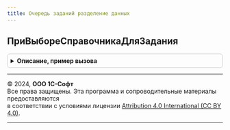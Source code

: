 ```yaml
---
title: Очередь заданий разделение данных
---
```



## ПриВыбореСправочникаДляЗадания
<details style="margin: 1em 0; padding: 0.5em; border: 1px solid #ccc; border-radius: 6px;">

<summary style="font-weight: bold; cursor: pointer;">Описание, пример вызова</summary>

```bsl

// Устарела. Выбирает справочник для добавляемого задания очереди заданий.
//
// Параметры:
//	ПараметрыЗадания - Структура - Параметры добавляемого задания, возможные ключи:
//	 * ОбластьДанных - Число - область данных
//	 * Использование - Булево - факт использования
//	 * ЗапланированныйМоментЗапуска - Дата - дата начала запуска
//	 * ЭксклюзивноеВыполнение - Булево - факт эксклюзивного выполнения
//	 * ИмяМетода - Строка - имя метода для задания (обязательно для указания.)
//	 * Параметры - Массив - массив параметров задания
//	 * Ключ - Строка - ключ задания
//	 * ИнтервалПовтораПриАварийномЗавершении - Число - указывается в секундах
//	 * Расписание - РасписаниеРегламентногоЗадания - расписания выполнения задания
//	 * КоличествоПовторовПриАварийномЗавершении - Число - количество повторов.
//
// Возвращаемое значение:
//	СправочникМенеджер.ОчередьЗаданий - менеджер.
Функция ПриВыбореСправочникаДляЗадания(Знач ПараметрыЗадания) Экспорт
```

Пример вызова
```bsl
Результат = ОчередьЗаданийРазделениеДанных.ПриВыбореСправочникаДляЗадания(ПараметрыЗадания) 
```
</details>

---

© 2024, **ООО 1С-Софт**  
Все права защищены. Эта программа и сопроводительные материалы предоставляются  
в соответствии с условиями лицензии [Attribution 4.0 International (CC BY 4.0)](https://creativecommons.org/licenses/by/4.0/legalcode).

---
